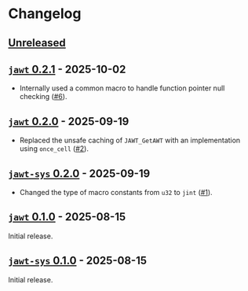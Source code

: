 # Changelog

## [Unreleased](https://github.com/gobley/jawt/compare/jawt-v0.2.1...HEAD)

## [`jawt` 0.2.1](https://github.com/gobley/jawt/releases/tag/jawt-v0.2.1) - 2025-10-02

- Internally used a common macro to handle function pointer null checking ([#6](https://github.com/gobley/jawt/pull/6)).

## [`jawt` 0.2.0](https://github.com/gobley/jawt/releases/tag/jawt-v0.2.0) - 2025-09-19

- Replaced the unsafe caching of `JAWT_GetAWT` with an implementation using `once_cell` ([#2](https://github.com/gobley/jawt/pull/2)).

## [`jawt-sys` 0.2.0](https://github.com/gobley/jawt/releases/tag/jawt-sys-v0.2.0) - 2025-09-19

- Changed the type of macro constants from `u32` to `jint` ([#1](https://github.com/gobley/jawt/pull/1)).

## [`jawt` 0.1.0](https://github.com/gobley/jawt/releases/tag/jawt-v0.1.0) - 2025-08-15

Initial release.

## [`jawt-sys` 0.1.0](https://github.com/gobley/jawt/releases/tag/jawt-sys-v0.1.0) - 2025-08-15

Initial release.
